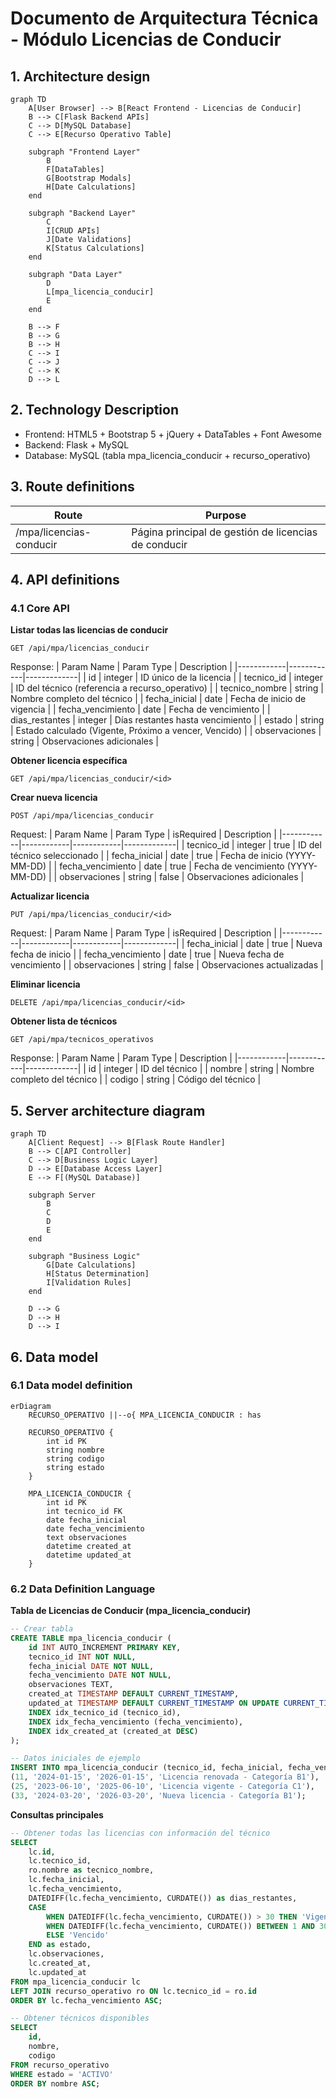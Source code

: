 # Documento de Arquitectura Técnica - Módulo Licencias de Conducir

## 1. Architecture design

```mermaid
graph TD
    A[User Browser] --> B[React Frontend - Licencias de Conducir]
    B --> C[Flask Backend APIs]
    C --> D[MySQL Database]
    C --> E[Recurso Operativo Table]

    subgraph "Frontend Layer"
        B
        F[DataTables]
        G[Bootstrap Modals]
        H[Date Calculations]
    end

    subgraph "Backend Layer"
        C
        I[CRUD APIs]
        J[Date Validations]
        K[Status Calculations]
    end

    subgraph "Data Layer"
        D
        L[mpa_licencia_conducir]
        E
    end

    B --> F
    B --> G
    B --> H
    C --> I
    C --> J
    C --> K
    D --> L
```

## 2. Technology Description
- Frontend: HTML5 + Bootstrap 5 + jQuery + DataTables + Font Awesome
- Backend: Flask + MySQL
- Database: MySQL (tabla mpa_licencia_conducir + recurso_operativo)

## 3. Route definitions
| Route | Purpose |
|-------|---------|
| /mpa/licencias-conducir | Página principal de gestión de licencias de conducir |

## 4. API definitions

### 4.1 Core API

**Listar todas las licencias de conducir**
```
GET /api/mpa/licencias_conducir
```

Response:
| Param Name | Param Type | Description |
|------------|------------|-------------|
| id | integer | ID único de la licencia |
| tecnico_id | integer | ID del técnico (referencia a recurso_operativo) |
| tecnico_nombre | string | Nombre completo del técnico |
| fecha_inicial | date | Fecha de inicio de vigencia |
| fecha_vencimiento | date | Fecha de vencimiento |
| dias_restantes | integer | Días restantes hasta vencimiento |
| estado | string | Estado calculado (Vigente, Próximo a vencer, Vencido) |
| observaciones | string | Observaciones adicionales |

**Obtener licencia específica**
```
GET /api/mpa/licencias_conducir/<id>
```

**Crear nueva licencia**
```
POST /api/mpa/licencias_conducir
```

Request:
| Param Name | Param Type | isRequired | Description |
|------------|------------|------------|-------------|
| tecnico_id | integer | true | ID del técnico seleccionado |
| fecha_inicial | date | true | Fecha de inicio (YYYY-MM-DD) |
| fecha_vencimiento | date | true | Fecha de vencimiento (YYYY-MM-DD) |
| observaciones | string | false | Observaciones adicionales |

**Actualizar licencia**
```
PUT /api/mpa/licencias_conducir/<id>
```

Request:
| Param Name | Param Type | isRequired | Description |
|------------|------------|------------|-------------|
| fecha_inicial | date | true | Nueva fecha de inicio |
| fecha_vencimiento | date | true | Nueva fecha de vencimiento |
| observaciones | string | false | Observaciones actualizadas |

**Eliminar licencia**
```
DELETE /api/mpa/licencias_conducir/<id>
```

**Obtener lista de técnicos**
```
GET /api/mpa/tecnicos_operativos
```

Response:
| Param Name | Param Type | Description |
|------------|------------|-------------|
| id | integer | ID del técnico |
| nombre | string | Nombre completo del técnico |
| codigo | string | Código del técnico |

## 5. Server architecture diagram

```mermaid
graph TD
    A[Client Request] --> B[Flask Route Handler]
    B --> C[API Controller]
    C --> D[Business Logic Layer]
    D --> E[Database Access Layer]
    E --> F[(MySQL Database)]

    subgraph Server
        B
        C
        D
        E
    end

    subgraph "Business Logic"
        G[Date Calculations]
        H[Status Determination]
        I[Validation Rules]
    end

    D --> G
    D --> H
    D --> I
```

## 6. Data model

### 6.1 Data model definition

```mermaid
erDiagram
    RECURSO_OPERATIVO ||--o{ MPA_LICENCIA_CONDUCIR : has
    
    RECURSO_OPERATIVO {
        int id PK
        string nombre
        string codigo
        string estado
    }
    
    MPA_LICENCIA_CONDUCIR {
        int id PK
        int tecnico_id FK
        date fecha_inicial
        date fecha_vencimiento
        text observaciones
        datetime created_at
        datetime updated_at
    }
```

### 6.2 Data Definition Language

**Tabla de Licencias de Conducir (mpa_licencia_conducir)**
```sql
-- Crear tabla
CREATE TABLE mpa_licencia_conducir (
    id INT AUTO_INCREMENT PRIMARY KEY,
    tecnico_id INT NOT NULL,
    fecha_inicial DATE NOT NULL,
    fecha_vencimiento DATE NOT NULL,
    observaciones TEXT,
    created_at TIMESTAMP DEFAULT CURRENT_TIMESTAMP,
    updated_at TIMESTAMP DEFAULT CURRENT_TIMESTAMP ON UPDATE CURRENT_TIMESTAMP,
    INDEX idx_tecnico_id (tecnico_id),
    INDEX idx_fecha_vencimiento (fecha_vencimiento),
    INDEX idx_created_at (created_at DESC)
);

-- Datos iniciales de ejemplo
INSERT INTO mpa_licencia_conducir (tecnico_id, fecha_inicial, fecha_vencimiento, observaciones) VALUES
(11, '2024-01-15', '2026-01-15', 'Licencia renovada - Categoría B1'),
(25, '2023-06-10', '2025-06-10', 'Licencia vigente - Categoría C1'),
(33, '2024-03-20', '2026-03-20', 'Nueva licencia - Categoría B1');
```

**Consultas principales**
```sql
-- Obtener todas las licencias con información del técnico
SELECT 
    lc.id,
    lc.tecnico_id,
    ro.nombre as tecnico_nombre,
    lc.fecha_inicial,
    lc.fecha_vencimiento,
    DATEDIFF(lc.fecha_vencimiento, CURDATE()) as dias_restantes,
    CASE 
        WHEN DATEDIFF(lc.fecha_vencimiento, CURDATE()) > 30 THEN 'Vigente'
        WHEN DATEDIFF(lc.fecha_vencimiento, CURDATE()) BETWEEN 1 AND 30 THEN 'Próximo a vencer'
        ELSE 'Vencido'
    END as estado,
    lc.observaciones,
    lc.created_at,
    lc.updated_at
FROM mpa_licencia_conducir lc
LEFT JOIN recurso_operativo ro ON lc.tecnico_id = ro.id
ORDER BY lc.fecha_vencimiento ASC;

-- Obtener técnicos disponibles
SELECT 
    id,
    nombre,
    codigo
FROM recurso_operativo 
WHERE estado = 'ACTIVO'
ORDER BY nombre ASC;
```